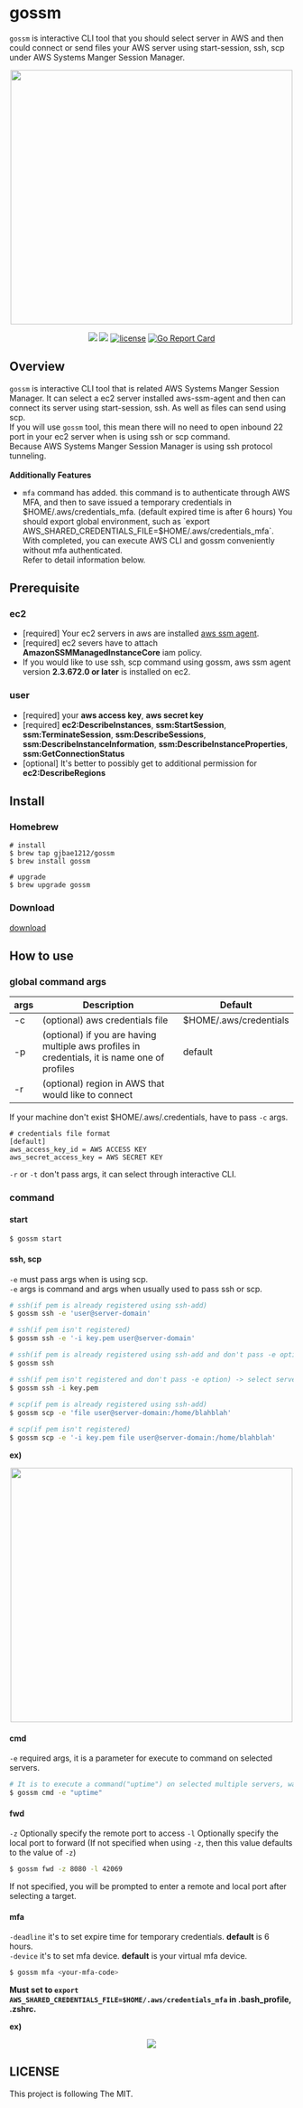 # gossm

`gossm` is interactive CLI tool that you should select server in AWS and then could connect or send files your AWS server using start-session, ssh, scp under AWS Systems Manger Session Manager.
<p align="center">
<img src="https://storage.googleapis.com/gjbae1212-asset/gossm/start.gif" width="500", height="450" />
</p>

<p align="center"/>
<a href="https://circleci.com/gh/gjbae1212/gossm"><img src="https://circleci.com/gh/gjbae1212/gossm.svg?style=svg"></a>
<a href="https://hits.seeyoufarm.com"/><img src="https://hits.seeyoufarm.com/api/count/incr/badge.svg?url=https%3A%2F%2Fgithub.com%2Fgjbae1212%2Fgossm"/></a>
<a href="/LICENSE"><img src="https://img.shields.io/badge/license-MIT-GREEN.svg" alt="license" /></a>
<a href="https://goreportcard.com/report/github.com/gjbae1212/gossm"><img src="https://goreportcard.com/badge/github.com/gjbae1212/gossm" alt="Go Report Card"/></a>
</p>

## Overview
`gossm` is interactive CLI tool that is related AWS Systems Manger Session Manager.
It can select a ec2 server installed aws-ssm-agent and then can connect its server using start-session, ssh.
As well as files can send using scp.  
If you will use `gossm` tool, this mean there will no need to open inbound 22 port in your ec2 server when is using ssh or scp command.  
Because AWS Systems Manger Session Manager is using ssh protocol tunneling.   
<br/>
**Additionally Features**
- `mfa` command has added. this command is to authenticate through AWS MFA, and then to save issued a temporary credentials in $HOME/.aws/credentials_mfa. (default expired time is after 6 hours)  
You should export global environment, such as `export AWS_SHARED_CREDENTIALS_FILE=$HOME/.aws/credentials_mfa`.    
With completed, you can execute AWS CLI and gossm conveniently without mfa authenticated.    
Refer to detail information below.
   
## Prerequisite
### ec2
- [required] Your ec2 servers in aws are installed [aws ssm agent](https://docs.aws.amazon.com/systems-manager/latest/userguide/ssm-agent.html). 
- [required] ec2 severs have to attach **AmazonSSMManagedInstanceCore** iam policy.
- If you would like to use ssh, scp command using gossm, aws ssm agent version **2.3.672.0 or later** is installed on ec2.

### user
- [required] your **aws access key**, **aws secret key**
- [required] **ec2:DescribeInstances**, **ssm:StartSession**, **ssm:TerminateSession**, **ssm:DescribeSessions**, **ssm:DescribeInstanceInformation**, **ssm:DescribeInstanceProperties**, **ssm:GetConnectionStatus** 
- [optional] It's better to possibly get to additional permission for **ec2:DescribeRegions**

## Install
### Homebrew
```
# install
$ brew tap gjbae1212/gossm
$ brew install gossm

# upgrade
$ brew upgrade gossm
```

### Download
[download](https://github.com/gjbae1212/gossm/releases)

## How to use
### global command args
| args           | Description                                               | Default                |
| ---------------|-----------------------------------------------------------|------------------------|
| -c             | (optional) aws credentials file | $HOME/.aws/credentials |
| -p             | (optional) if you are having multiple aws profiles in credentials, it is name one of profiles | default |
| -r             | (optional) region in AWS that would like to connect |  |

If your machine don't exist $HOME/.aws/.credentials, have to pass `-c` args.  
```
# credentials file format
[default]
aws_access_key_id = AWS ACCESS KEY
aws_secret_access_key = AWS SECRET KEY
``` 
  
`-r` or `-t` don't pass args, it can select through interactive CLI.  
    
### command
#### start
```bash
$ gossm start 
```

#### ssh, scp
`-e` must pass args when is using scp.   
`-e` args is command and args when usually used to pass ssh or scp.
```bash
# ssh(if pem is already registered using ssh-add)
$ gossm ssh -e 'user@server-domain'

# ssh(if pem isn't registered)
$ gossm ssh -e '-i key.pem user@server-domain'

# ssh(if pem is already registered using ssh-add and don't pass -e option) -> select server using interactive cli
$ gossm ssh

# ssh(if pem isn't registered and don't pass -e option) -> select server using interactive cli
$ gossm ssh -i key.pem
 
# scp(if pem is already registered using ssh-add)
$ gossm scp -e 'file user@server-domain:/home/blahblah'

# scp(if pem isn't registered)
$ gossm scp -e '-i key.pem file user@server-domain:/home/blahblah'

```
**ex)**  
<p align="center">
<img src="https://storage.googleapis.com/gjbae1212-asset/gossm/ssh.gif" width="500", height="450" />
</p>

#### cmd 
`-e` required args, it is a parameter for execute to command on selected servers.

```bash
# It is to execute a command("uptime") on selected multiple servers, waiting for a response on its result.
$ gossm cmd -e "uptime" 
```

#### fwd
`-z` Optionally specify the remote port to access
`-l` Optionally specify the local port to forward (If not specified when using `-z`, then this value defaults to the value of `-z`)

```bash
$ gossm fwd -z 8080 -l 42069
```
If not specified, you will be prompted to enter a remote and local port after selecting a target. 

#### mfa
`-deadline` it's to set expire time for temporary credentials. **default** is 6 hours.  
`-device` it's to set mfa device. **default** is your virtual mfa device.
```bash
$ gossm mfa <your-mfa-code>
```
**Must set to `export AWS_SHARED_CREDENTIALS_FILE=$HOME/.aws/credentials_mfa` in .bash_profile, .zshrc.**

**ex)**  
<p align="center">
<img src="https://storage.googleapis.com/gjbae1212-asset/gossm/mfa.png" />
</p>
 
## LICENSE
This project is following The MIT.
